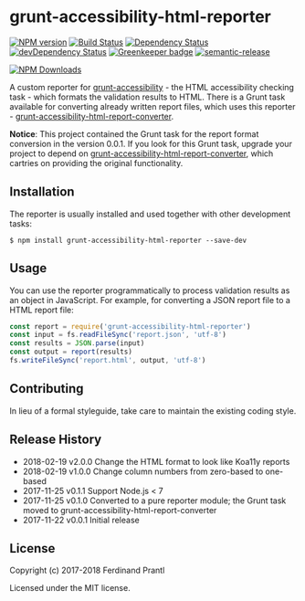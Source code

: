 # grunt-accessibility-html-reporter

[![NPM version](https://badge.fury.io/js/grunt-accessibility-html-reporter.png)](http://badge.fury.io/js/grunt-accessibility-html-reporter) [![Build Status](https://travis-ci.org/prantlf/grunt-accessibility-html-reporter.svg?branch=master)](https://travis-ci.org/prantlf/grunt-accessibility-html-reporter) [![Dependency Status](https://david-dm.org/prantlf/grunt-accessibility-html-reporter.svg)](https://david-dm.org/prantlf/grunt-accessibility-html-reporter) [![devDependency Status](https://david-dm.org/prantlf/grunt-accessibility-html-reporter/dev-status.svg)](https://david-dm.org/prantlf/grunt-accessibility-html-reporter#info=devDependencies) [![Greenkeeper badge](https://badges.greenkeeper.io/prantlf/grunt-accessibility-html-reporter.svg)](https://greenkeeper.io/) [![semantic-release](https://img.shields.io/badge/%20%20%F0%9F%93%A6%F0%9F%9A%80-semantic--release-e10079.svg)](https://github.com/semantic-release/semantic-release)

[![NPM Downloads](https://nodei.co/npm/grunt-accessibility-html-reporter.png?downloads=true&stars=true)](https://www.npmjs.com/package/grunt-accessibility-html-reporter)

A custom reporter for [grunt-accessibility] - the HTML accessibility checking task - which formats the validation results to HTML. There is a Grunt task available for converting already written report files, which uses this reporter - [grunt-accessibility-html-report-converter].

**Notice**: This project contained the Grunt task for the report format conversion in the version 0.0.1. If you look for this Grunt task, upgrade your project to depend on [grunt-accessibility-html-report-converter], which cartries on providing the original functionality.

## Installation

The reporter is usually installed and used together with other development tasks:

```shell
$ npm install grunt-accessibility-html-reporter --save-dev
```

## Usage

You can use the reporter programmatically to process validation results as an object in JavaScript. For example, for converting a JSON report file to a HTML report file:

```js
const report = require('grunt-accessibility-html-reporter')
const input = fs.readFileSync('report.json', 'utf-8')
const results = JSON.parse(input)
const output = report(results)
fs.writeFileSync('report.html', output, 'utf-8')
```

## Contributing

In lieu of a formal styleguide, take care to maintain the existing coding
style.

## Release History

 * 2018-02-19   v2.0.0   Change the HTML format to look like Koa11y reports
 * 2018-02-19   v1.0.0   Change column numbers from zero-based to one-based
 * 2017-11-25   v0.1.1   Support Node.js < 7
 * 2017-11-25   v0.1.0   Converted to a pure reporter module; the Grunt task
                         moved to grunt-accessibility-html-report-converter
 * 2017-11-22   v0.0.1   Initial release

## License

Copyright (c) 2017-2018 Ferdinand Prantl

Licensed under the MIT license.

[node]: https://nodejs.org
[npm]: https://npmjs.org
[package.json]: https://docs.npmjs.com/files/package.json
[Grunt]: https://gruntjs.com
[Gruntfile]: https://gruntjs.com/sample-gruntfile
[Getting Gtarted]: https://github.com/gruntjs/grunt/wiki/Getting-started
[grunt-accessibility]: https://github.com/yargalot/grunt-accessibility
[grunt-accessibility-html-report-converter]: https://github.com/prantlf/grunt-accessibility-html-report-converter
